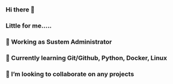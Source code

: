 ### Hi there 👋
### Little for me.....

### 🔭 Working as Sustem Administrator
### 🌱 Currently learning Git/Github,  Python, Docker, Linux
### 👯 I’m looking to collaborate on any projects

